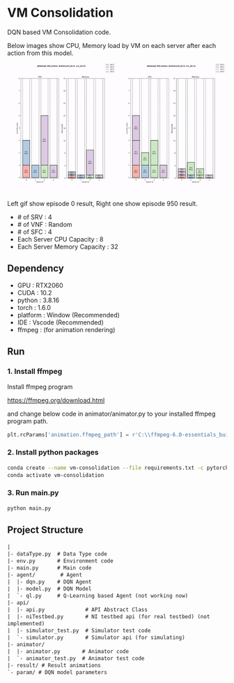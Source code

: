 # VM Consolidation

DQN based VM Consolidation code.

Below images show CPU, Memory load by VM on each server after each action from this model.

<div>
  <img width="49.3%" src="/doc/episode0.gif">
  <img width="49.3%" src="/doc/episode950.gif">
</div>

Left gif show episode 0 result, Right one show episode 950 result.

- \# of SRV : 4
- \# of VNF : Random
- \# of SFC : 4
- Each Server CPU Capacity : 8
- Each Server Memory Capacity : 32

## Dependency

- GPU : RTX2060
- CUDA : 10.2
- python : 3.8.16
- torch : 1.6.0
- platform : Window (Recommended)
- IDE : Vscode (Recommended)
- ffmpeg : (for animation rendering)

## Run

### 1. Install ffmpeg

Install ffmpeg program 

<https://ffmpeg.org/download.html>

and change below code in animator/animator.py to your installed ffmpeg program path.

```python
plt.rcParams['animation.ffmpeg_path'] = r'C:\\ffmpeg-6.0-essentials_build\\bin\\ffmpeg.exe'
```

### 2. Install python packages

```bash
conda create --name vm-consolidation --file requirements.txt -c pytorch -c conda-forge -c anaconda
conda activate vm-consolidation
```

### 3. Run main.py  

```bash
python main.py
```

## Project Structure

```plaintext
|
|- dataType.py  # Data Type code
|- env.py       # Environment code
|- main.py      # Main code
|- agent/        # Agent 
|  |- dqn.py    # DQN Agent
|  |- model.py  # DQN Model
|  `- ql.py     # Q-Learning based Agent (not working now) 
|- api/
|  |- api.py             # API Abstract Class
|  |- niTestbed.py       # NI testbed api (for real testbed) (not implemented)
|  |- simulator_test.py  # Simulator test code
|  `- simulator.py       # Simulator api (for simulating)
|- animator/
|  |- animator.py       # Animator code
|  `- animator_test.py  # Animator test code
|- result/ # Result animations
`- param/ # DQN model parameters
```
